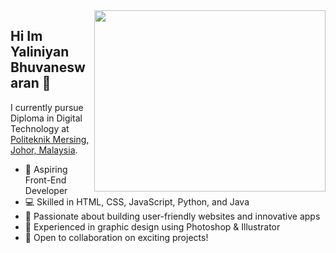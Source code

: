 <img align="right" width="370" height="290" src="https://i.pinimg.com/originals/47/f0/34/47f0342cec72b800463bf003eac1257e.gif">

## Hi Im Yaliniyan Bhuvaneswaran 👋
I currently pursue Diploma in Digital Technology at [Politeknik Mersing, Johor, Malaysia](https://www.google.com/search?gs_ssp=eJzj4tVP1zc0LMmqMDUxLag0YLRSNagwNkw2NUlKNEoyNTBNTTYztzKoSDNMM7awSDM2Tk1OSU02N_ISKsjPySxJzc7LzFbITS0qzsxLBwAghhcA&q=politeknik+mersing&rlz=1C1RLNS_enMY1072MY1072&oq=politeknik&gs_lcrp=EgZjaHJvbWUqDQgCEC4YrwEYxwEYgAQyDAgAEEUYORixAxiABDIOCAEQRRgnGDsYgAQYigUyDQgCEC4YrwEYxwEYgAQyEAgDEC4YrwEYxwEYsQMYgAQyCggEEC4YsQMYgAQyBggFEEUYPTIGCAYQRRg9MgYIBxBFGD3SAQg1NTIzajBqN6gCALACAA&sourceid=chrome&ie=UTF-8). 

- 🚀 Aspiring Front-End Developer
- 💻 Skilled in HTML, CSS, JavaScript, Python, and Java
- 🌟 Passionate about building user-friendly websites and innovative apps
- 🎨 Experienced in graphic design using Photoshop & Illustrator
- 🤝 Open to collaboration on exciting projects!

